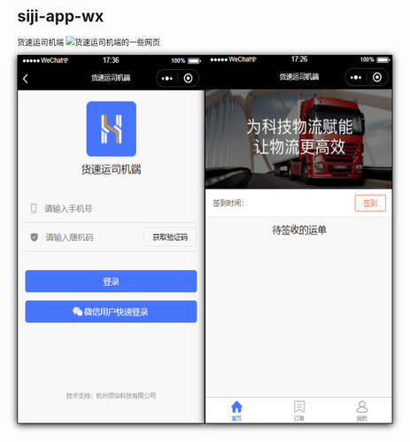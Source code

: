 # siji-app-wx
货速运司机端
![货速运司机端的一些网页]()
<p align="center" style='display:flex;justify-content: space-around;'>
        <img src="https://github.com/UseAder/siji-app-wx/blob/master/readme_Img/login.png" style='box-shadow: 0 2px 12px 0 rgba(0, 0, 0,1);width:337px;height:664px;border:1px solid #000'>
        <img src="https://github.com/UseAder/siji-app-wx/blob/master/readme_Img/home.png"  style='box-shadow: 0 2px 12px 0 rgba(0, 0, 0, 1);width:337px;height:664px;border:1px solid #000'>    
</p>


